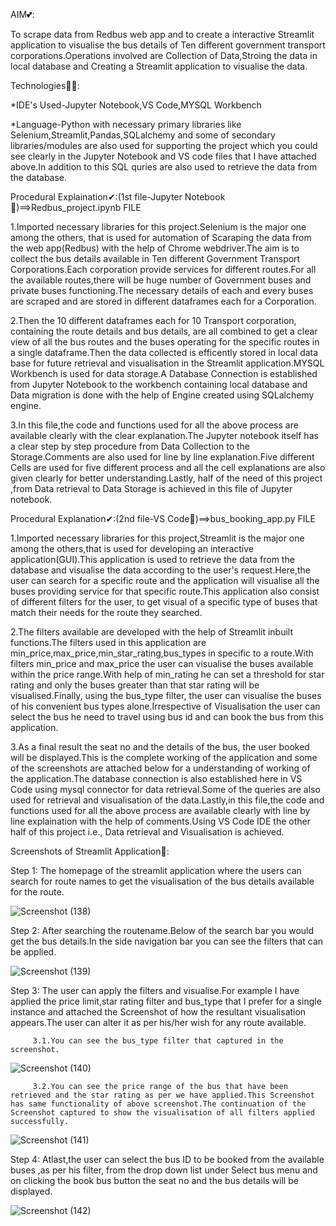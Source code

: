 AIM💕:
   
   To scrape data from Redbus web app and to create a interactive Streamlit application to visualise the bus details of Ten different government transport corporations.Operations involved are Collection of Data,Stroing the data in local database and Creating a Streamlit application to visualise the data.

Technologies🐱‍🏍:
   
   *IDE's Used-Jupyter Notebook,VS Code,MYSQL Workbench
   
   *Language-Python with necessary primary libraries like Selenium,Streamlit,Pandas,SQLalchemy and some of secondary libraries/modules are also used for supporting the project which you could see clearly in the Jupyter Notebook and VS code files that I have attached above.In addition to this SQL quries are also used to retrieve the data from the database.

Procedural Explaination✔:(1st file-Jupyter Notebook🎈)==>Redbus_project.ipynb FILE

   1.Imported necessary libraries for this project.Selenium is the major one among the others, that is used for automation of Scaraping the data from the web app(Redbus) with the help of Chrome webdriver.The aim is to collect the bus details available in Ten different Government Transport Corporations.Each corporation provide services for different routes.For all the available routes,there will be huge number of Government buses and private buses functioning.The necessary details of each and every buses are scraped and are stored in different dataframes each for a Corporation.

   2.Then the 10 different dataframes each for 10 Transport corporation, containing the route details and bus details, are all combined to get a clear view of all the bus routes and the buses operating for the specific routes in a single dataframe.Then the data collected is efficently stored in local data base for future retrieval and visualisation in the Streamlit application.MYSQL Workbench is used for data storage.A Database Connection is established from Jupyter Notebook to the workbench containing local database and Data migration is done with the help of Engine created using SQLalchemy engine.

   3.In this file,the code and functions used for all the above process are available clearly with the clear explanation.The Jupyter notebook itself has a clear step by step procedure from Data Collection to the Storage.Comments are also used for line by line explanation.Five different Cells are used for five different process and all the cell explanations are also given clearly for better understanding.Lastly, half of the need of this project ,from Data retrieval to Data Storage is achieved in this file of Jupyter notebook.


Procedural Explanation✔:(2nd file-VS Code🎈)==>bus_booking_app.py FILE

   1.Imported necessary libraries for this project,Streamlit is the major one among the others,that is used for developing an interactive application(GUI).This application is used to retrieve the data from the database and visualise the data according to the user's request.Here,the user can search for a specific route and the application will visualise all the buses providing service for that specific route.This application also consist of different filters for the user, to get visual of a specific type of buses that match their needs for the route they searched.

  2.The filters available are developed with the help of Streamlit inbuilt functions.The filters used in this application are min_price,max_price,min_star_rating,bus_types in specific to a route.With filters min_price and max_price the user can visualise the buses available within the price range.With help of min_rating he can set a threshold for star rating and only the buses greater than that star rating will be visualised.Finally, using the bus_type filter, the user can visualise the buses of his convenient bus types alone.Irrespective of Visualisation the user can select the bus he need to travel using bus id and can book the bus from this application.

  3.As a final result the seat no and the details of the bus, the user booked will be displayed.This is the complete working of the application and some of the screenshots are attached below for a understanding of working of the application.The database connection is also established here in VS Code using mysql connector for data retrieval.Some of the queries are also used for retrieval and visualisation of the data.Lastly,in this file,the code and functions used for all the above process are available clearly with line by line explaination with the help of comments.Using VS Code IDE the other half of this project i.e., Data retrieval and Visualisation is achieved.


Screenshots of Streamlit Application🏁:

   Step 1:
         The homepage of the streamlit application where the users can search for route names to get the visualisation of the bus details available for the route.

   ![Screenshot (138)](https://github.com/user-attachments/assets/54f424c8-5f2c-4fc2-8a4f-387db0f2016f)



   Step 2:
         After searching the routename.Below of the search bar you would get the bus details.In the side navigation bar you can see the filters that can be applied.

   ![Screenshot (139)](https://github.com/user-attachments/assets/f1382ca4-3ce1-421e-9ac6-1775fd35ea97)



   Step 3:
         The user can apply the filters and visualise.For example I have applied the price limit,star rating filter and bus_type that I prefer for a single instance and attached the Screenshot of how the resultant visualisation appears.The user can alter it as per his/her wish for any route available.

         3.1.You can see the bus_type filter that captured in the screenshot.

   ![Screenshot (140)](https://github.com/user-attachments/assets/f2be63f8-5808-4051-afca-c5763b712637)



         3.2.You can see the price range of the bus that have been retrieved and the star rating as per we have applied.This Screenshot has same functionality of above screenshot.The continuation of the Screenshot captured to show the visualisation of all filters applied successfully.

   ![Screenshot (141)](https://github.com/user-attachments/assets/6d36aeb5-4198-422c-b144-3399b44226b5)


  
   Step 4:
         Atlast,the user can select the bus ID to be booked from the available buses ,as per his filter, from the drop down list under Select bus menu and on clicking the book bus button the seat no and the bus details will be displayed.

   ![Screenshot (142)](https://github.com/user-attachments/assets/7d6bda43-3b50-4aa5-8aca-61d653726138)


         






         

